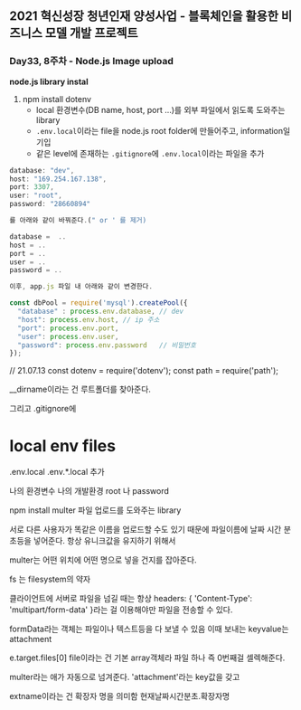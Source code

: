 ## 2021 혁신성장 청년인재 양성사업 - 블록체인을 활용한 비즈니스 모델 개발 프로젝트

### Day33, 8주차 - Node.js Image upload

**node.js library instal**

1. npm install dotenv
   - local 환경변수(DB name, host, port ...)를 외부 파일에서 읽도록 도와주는 library
   - `.env.local`이라는 file을 node.js root folder에 만들어주고, information일 기입
   - 같은 level에 존재하는 `.gitignore`에 `.env.local`이라는 파일을 추가

```javascript
database: "dev",
host: "169.254.167.138",
port: 3307,
user: "root",
password: "28660894"

를 아래와 같이 바꿔준다.(" or ' 를 제거)

database =  ..
host = ..
port = ..
user = ..
password = ..

이후, app.js 파일 내 아래와 같이 변경한다.

const dbPool = require('mysql').createPool({
  "database" : process.env.database, // dev
  "host": process.env.host, // ip 주소
  "port": process.env.port,
  "user": process.env.user,
  "password": process.env.password   // 비밀번호
});
```

// 21.07.13
const dotenv = require('dotenv');
const path = require('path');

\_\_dirname이라는 건 루트폴더를 찾아준다.

그리고
.gitignore에

# local env files

.env.local
.env.\*.local 추가

나의 환경변수 나의 개발환경
root 나 password

npm install multer
파일 업로드를 도와주는 library

서로 다른 사용자가 똑같은 이름을 업로드할 수도 있기 때문에
파일이름에 날짜 시간 분초등을 넣어준다.
항상 유니크값을 유지하기 위해서

multer는 어떤 위치에 어떤 명으로 넣을 건지를 잡아준다.

fs 는 filesystem의 약자

클라이언트에 서버로 파일을 넘길 때는 항상
headers: { 'Content-Type': 'multipart/form-data' }라는 걸 이용해야만 파일을 전송할 수 있다.

formData라는 객체는 파일이나 텍스트등을 다 보낼 수 있음
이때 보내는 keyvalue는 attachment

e.target.files[0] file이라는 건 기본 array객체라
파일 하나 즉 0번째걸 셀렉해준다.

multer라는 애가 자동으로 넘겨준다.
'attachment'라는 key값을 갖고

extname이라는 건 확장자 명을 의미함
현재날짜시간분초.확장자명
